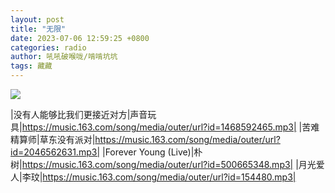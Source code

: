 ```yaml
---
layout: post
title: "无限"
date: 2023-07-06 12:59:25 +0800
categories: radio
author: 吼吼破喉咙/啃啃坑坑
tags: 藏藏
---
```

![]({{site.baseurl}}/images/cover_20230706.jpg)

|没有人能够比我们更接近对方|声音玩具|https://music.163.com/song/media/outer/url?id=1468592465.mp3|
|苦难精算师|草东没有派对|https://music.163.com/song/media/outer/url?id=2046562631.mp3|
|Forever Young (Live)|朴树|https://music.163.com/song/media/outer/url?id=500665348.mp3|
|月光爱人|李玟|https://music.163.com/song/media/outer/url?id=154480.mp3|

